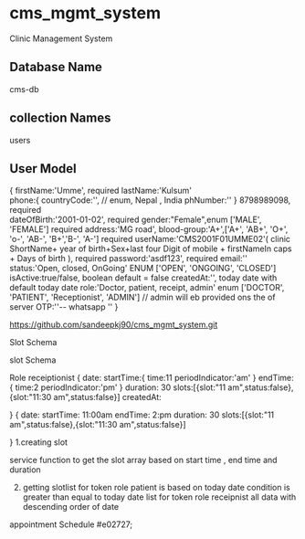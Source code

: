 # cms_mgmt_system

Clinic Management System

## Database Name

cms-db

## collection Names

users

## User Model

{
firstName:'Umme', required
lastName:'Kulsum'  
 phone:{
countryCode:'', // enum, Nepal , India
phNumber:''
}
8798989098, required  
 dateOfBirth:'2001-01-02', required
gender:"Female",enum ['MALE', 'FEMALE'] required
address:'MG road',
blood-group:'A+',['A+', 'AB+', 'O+', 'o-', 'AB-', 'B+','B-', 'A-'] required
userName:'CMS2001F01UMME02'( clinic ShortName+ year of birth+Sex+last four
Digit of mobile + firstNameIn caps + Days of birth ), required
password:'asdf123', required
email:''
status:'Open, closed, OnGoing' ENUM ['OPEN', 'ONGOING', 'CLOSED']
isActive:true/false, boolean default = false
createdAt:'', today date with default today date
role:'Doctor, patient, receipt, admin' enum ['DOCTOR', 'PATIENT', 'Receptionist', 'ADMIN'] // admin will eb provided ons the of server
OTP:''-- whatsapp ''
}

https://github.com/sandeepkj90/cms_mgmt_system.git

Slot Schema

slot Schema

Role receiptionist
{
date:
startTime:{
time:11
periodIndicator:'am'
}
endTime: {
time:2
periodIndicator:'pm'
}
duration: 30
slots:[{slot:"11 am",status:false},{slot:"11:30 am",status:false}]
createdAt:

}
{
date:
startTime: 11:00am
endTime: 2:pm
duration: 30
slots:[{slot:"11 am",status:false},{slot:"11:30 am",status:false}]

}
1.creating slot

service function to get the slot array based on start time , end time and duration

2. getting slotlist for token role patient is based on today date condition is greater than equal to today date list
   for token role receipnist all data with descending order of date

appointment Schedule
#e02727;